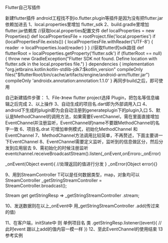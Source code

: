 Flutter自己写插件

新建flutter插件 android工程找不到io.flutter.plugin等插件是因为没有把flutter.jar依赖加进去
1、local.properties里增加 flutter_sdk
2、build.gradle里增加flutter.jar依赖库
//获取local.properties配置文件
def localProperties = new Properties()
def localPropertiesFile = rootProject.file('local.properties')
if (localPropertiesFile.exists()) {
localPropertiesFile.withReader('UTF-8') {
reader -> localProperties.load(reader)
}
}
//获取flutter的sdk路径
def flutterRoot = localProperties.getProperty('flutter.sdk')
if (flutterRoot == null) {
throw new GradleException("Flutter SDK not found. Define location with flutter.sdk in the local.properties file.")
}
dependencies {
implementation "org.jetbrains.kotlin:kotlin-stdlib-jdk7:$kotlin_version"
compileOnly files("$flutterRoot/bin/cache/artifacts/engine/android-arm/flutter.jar")
compileOnly 'androidx.annotation:annotation:1.1.0'
}
再同步build之后，即可使用

自己新建插件步骤：
1、File-》new flutter project选择 Plugin，把包名等信息编辑之后完成
2、以上操作
3、自动生成的项目名.dart即为外部调用入口
4、android下生成的plugin即为会自动注册到generateplugin下的plugin入口
5、默认是MethodChannel的调用方法，如果需要EventChannel，需在里面直接增加EventChannel并注册监听，EventChannel的name不要跟MethodChannel的名字一致
6、项目名.drat 可增加单例模式，初始化MethodChannel 和 EventChannel
7、MethodChannel方法调用比较简单，不再赘述，下面主要讲一下EventChannel
8、EventChannel需要定义监听，监听到的信息做区分，然后分发到应用层去
9、需初始化的时候注册监听
eventchannel.receiveBroadcastStream().listen(_onEvent,onErroro:_onError)

_onEvent(Object event){
//处理返回的值进行分发
} _onError(Object error){}

9、用到StreamController
T可以是任何数据类型，map，对象均可以
  StreamController<T> _getStringStreamController =   StreamController.broadcast();

Stream<T> get getStringResp => _getStringStreamController .stream;

10、发送数据则在以上_onEvent中
用_getStringStreamController .add(传过来的值)

11、在客户端，initState中 则 单例项目名 类 .getStringResp.listener((event){
//此时event 跟以上add的值内容一模一样
})
12、至此EventChannel的使用结束
13参考实例





